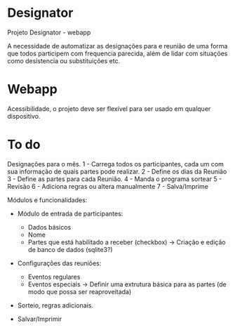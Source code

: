 # Designator
Projeto Designator - webapp

A necessidade de automatizar as designações para e reunião de uma forma que todos participem com frequencia parecida, além de lidar com situações como desistencia ou substituições etc.

# Webapp
Acessibilidade, o projeto deve ser flexível para ser usado em qualquer dispositivo.

# To do

Designações para o mês.
1 - Carrega todos os participantes, cada um com sua informação de quais partes pode realizar.
2 - Define os dias da Reunião
3 - Define as partes para cada Reunião.
4 - Manda o programa sortear
5 - Revisão
6 - Adiciona regras ou altera manualmente
7 - Salva/Imprime

Módulos e funcionalidades:
  - Módulo de entrada de participantes:
    * Dados básicos
    * Nome 
    * Partes que está habilitado a receber (checkbox)
    → Criação e edição de banco de dados (sqlite3?)
  
  - Configurações das reuniões:
    * Eventos regulares
    * Eventos especiais
    → Definir uma extrutura básica para as partes (de modo que possa ser reaproveitada)
    
  - Sorteio, regras adicionais.
  
  - Salvar/Imprimir
    
